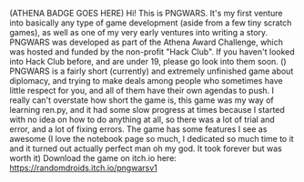 (ATHENA BADGE GOES HERE)
Hi! 
This is PNGWARS. It's my first venture into basically any type of game development (aside from a few tiny scratch games), as well as one of my very early ventures into writing a story. 
PNGWARS was developed as part of the Athena Award Challenge, which was hosted and funded by the non-profit "Hack Club". If you haven't looked into Hack Club before, and are under 19, please go look into them soon. ()
PNGWARS is a fairly short (currently) and extremely unfinished game about diplomacy, and trying to make deals among people who sometimes have little respect for you, and all of them have their own agendas to push.
I really can't overstate how short the game is, this game was my way of learning ren.py, and it had some slow progress at times because I started with no idea on how to do anything at all, so there was a lot of trial and error, and a lot of fixing errors.
The game has some features I see as awesome (I love the notebook page so much, I dedicated so much time to it and it turned out actually perfect man oh my god. It took forever but was worth it)
Download the game on itch.io here: https://randomdroids.itch.io/pngwarsv1
